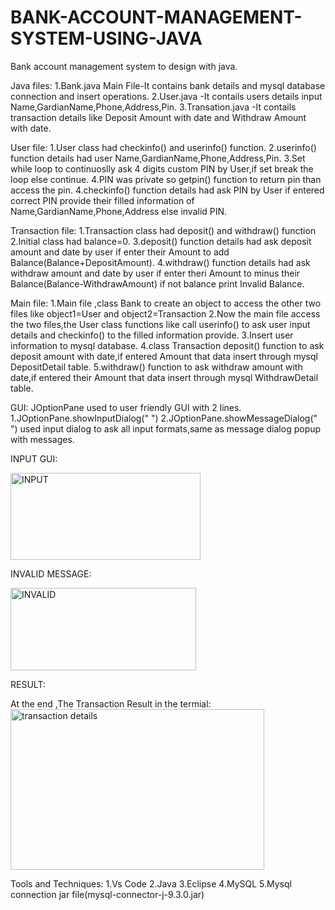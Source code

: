 # BANK-ACCOUNT-MANAGEMENT-SYSTEM-USING-JAVA
Bank account management system to design with java.

Java files:
1.Bank.java Main File-It contains bank details and mysql database connection and insert operations.
2.User.java -It contails users details input Name,GardianName,Phone,Address,Pin.
3.Transation.java -It contails transaction details like Deposit Amount with date and Withdraw Amount with date.

User file:
1.User class had checkinfo() and userinfo() function.
2.userinfo() function details had user Name,GardianName,Phone,Address,Pin.
3.Set while loop to continuoslly ask 4 digits custom PIN by User,if set break the loop else continue.
4.PIN was private so getpin() function to return pin than access the pin.
4.checkinfo() function details had ask PIN by User if entered correct PIN provide their filled information of Name,GardianName,Phone,Address else invalid PIN.

Transaction file:
1.Transaction class had deposit() and withdraw() function
2.Initial class had balance=0.
3.deposit() function details had ask deposit amount and date by user if enter their Amount to add Balance(Balance+DepositAmount).
4.withdraw() function details had ask withdraw amount and date by user if enter theri Amount to minus their Balance(Balance-WithdrawAmount) if not balance print Invalid Balance.

Main file:
1.Main file ,class Bank to create an object to access the other two files like object1=User and object2=Transaction
2.Now the main file access the two files,the User class functions like call userinfo() to ask user input details and checkinfo() to the filled information provide.
3.Insert user information to mysql database.
4.class Transaction deposit() function to ask deposit amount with date,if entered Amount that data insert through mysql DepositDetail table.
5.withdraw() function to ask withdraw amount with date,if entered their Amount that data insert through mysql WithdrawDetail table.

GUI:
JOptionPane used to user friendly GUI with 2 lines.
1.JOptionPane.showInputDialog(" ") 
2.JOptionPane.showMessageDialog(" ")
used input dialog to ask all input formats,same as message dialog popup with messages.

INPUT GUI:

<img width="304" height="139" alt="INPUT" src="https://github.com/user-attachments/assets/eeefd078-8232-49ff-8bbc-17a5ae5a8d4e" />

INVALID MESSAGE:

<img width="297" height="132" alt="INVALID" src="https://github.com/user-attachments/assets/a0abc86f-b57e-43db-a35f-8a0079c1dc03" />

RESULT:

At the end ,The Transaction Result in the termial:
<img width="406" height="257" alt="transaction details" src="https://github.com/user-attachments/assets/b4f2a85b-f56c-4685-8aa0-e662ae84fefa" />

Tools and Techniques:
1.Vs Code
2.Java 
3.Eclipse
4.MySQL
5.Mysql connection jar file(mysql-connector-j-9.3.0.jar)
